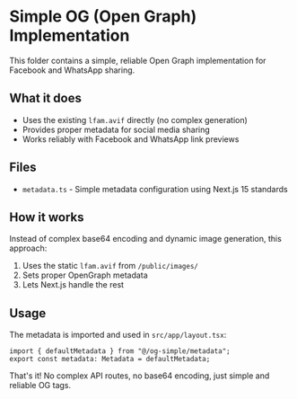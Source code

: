 # Simple OG (Open Graph) Implementation

This folder contains a simple, reliable Open Graph implementation for Facebook and WhatsApp sharing.

## What it does

- Uses the existing `lfam.avif` directly (no complex generation)
- Provides proper metadata for social media sharing
- Works reliably with Facebook and WhatsApp link previews

## Files

- `metadata.ts` - Simple metadata configuration using Next.js 15 standards

## How it works

Instead of complex base64 encoding and dynamic image generation, this approach:

1. Uses the static `lfam.avif` from `/public/images/`
2. Sets proper OpenGraph metadata
3. Lets Next.js handle the rest

## Usage

The metadata is imported and used in `src/app/layout.tsx`:

```tsx
import { defaultMetadata } from "@/og-simple/metadata";
export const metadata: Metadata = defaultMetadata;
```

That's it! No complex API routes, no base64 encoding, just simple and reliable OG tags.
